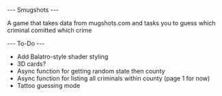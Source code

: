--- Smugshots ---

A game that takes data from mugshots.com and tasks you to guess which criminal comitted which crime


--- To-Do ---

- Add Balatro-style shader styling
- 3D cards?
- Async function for getting random state then county
- Async function for listing all criminals within county (page 1 for now)
- Tattoo guessing mode
